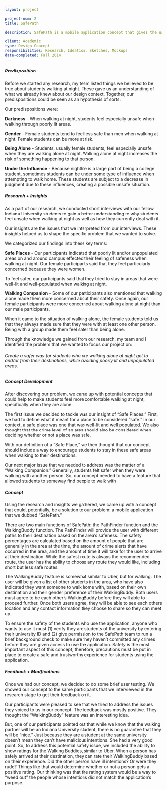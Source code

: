 ```yaml
---
layout: project

project-num: 2
title: SafePath

description: SafePath is a mobile application concept that gives the user various walking paths to their destination based on the surrounding area's overall safeness level. The application also includes a "WalkingBuddy" feature, which gives students the option of walking home with another person if they are uncomfortable of walking alone. The user will be provided a list of other students in the area, who have also indicated they want someone to walk home with, based on their destination and the user's gender preference. Once both users agree, they will be able to see each other's location and any contact information they choose to share so they can meet up.

client: Academic
type: Design Concept
responsibilities: Research, Ideation, Sketches, Mockups
date-completed: Fall 2014
--- 
```


##### Predisposition
Before we started any research, my team listed things we believed to be true about students walking at night. These gave us an understanding of what we already knew about our design context. Together, our predispositions could be seen as an hypothesis of sorts.

Our predispositions were:

**Darkness** - When walking at night, students feel especially unsafe when walking through poorly lit areas. 

**Gender** - Female students tend to feel less safe than men when walking at night. Female students can be more at risk.

**Being Alone** - Students, usually female students, feel especially unsafe when they are walking alone at night. Walking alone at night increases the risk of something happening to that person.

**Under the Influence** - Because nightlife is a large part of being a college student, sometimes students can be under some type of influence when attempting to walk home. These students are subject to a decrease in judgment due to these influences, creating a possible unsafe situation.

##### Research + Insights
As a part of our research, we conducted short interviews with our fellow Indiana University students to gain a better understanding to why students feel unsafe when walking at night as well as how they currently deal with it.

Our insights are the issues that we interpreted from our interviews. These insights helped us to shape the specific problem that we wanted to solve. 

We categorized our findings into these key terms:

**Safe Places** - Our participants indicated that poorly lit and/or unpopulated areas on and around campus effected their feeling of safeness when walking at night. Our female participants said that they feel particularly concerned because they were women. 

To feel safer, our participants said that they tried to stay in areas that were well-lit and well-populated when walking at night. 

**Walking Companion** - Some of our participants also mentioned that walking alone made them more concerned about their safety. Once again, our female participants were more concerned about walking alone at night than our male participants. 

When it came to the situation of walking alone, the female students told us that they always made sure that they were with at least one other person. Being with a group made them feel safer than being alone. 

Through the knowledge we gained from our research, my team and I identified the problem that we wanted to focus our project on:

###### *Create a safer way for students who are walking alone at night get to and/or from their destinations, while avoiding poorly lit and unpopulated areas.*

##### Concept Development
After discovering our problem, we came up with potential concepts that could help to make students feel more comfortable walking at night, specifically when they are alone. 

The first issue we decided to tackle was our insight of “Safe Places.” First, we had to define what it meant for a place to be considered “safe.” In our context, a safe place was one that was well-lit and well populated. We also thought that the crime level of an area should also be considered when deciding whether or not a place was safe. 

With our definition of a “Safe Place,” we then thought that our concept should include a way to encourage students to stay in these safe areas when walking to their destinations.

Our next major issue that we needed to address was the matter of a “Walking Companion.” Generally, students felt safer when they were walking with another person. So, our concept needed to have a feature that allowed students to someway find people to walk with 

##### Concept
Using the research and insights we gathered, we came up with a concept that could, potentially, be a solution to our problem: a mobile application that we dubbed “SafePath.”

There are two main functions of SafePath: the PathFinder function and the WalkingBuddy function. The PathFinder will provide the user with different paths to their destination based on the area’s safeness. The safety percentages are calculated based on the amount of people that are generally in the area at the time, the amount of crime alerts that have occurred in the area, and the amount of time it will take for the user to arrive at their destination. While the safest route is always the recommended route, the user has the ability to choose any route they would like, including short but less safe routes.

The WalkingBuddy feature is somewhat similar to Uber, but for walking. The user will be given a list of other students in the area, who have also indicated they want someone to walk home with, based on their own destination and their gender preference of their WalkingBuddy. Both users must agree to be each other’s WalkingBuddy before they will able to proceed further. Once both users agree, they will be able to see each others location and any contact information they choose to share so they can meet up. 

To ensure the safety of the students who use the application, anyone who wants to use it must (1) verify they are students of the university by entering their university ID and (2) give permission to the SafePath team to run a brief background check to make sure they haven’t committed any crimes before they are given access to use the application. Safety is the most important aspect of this concept, therefore, precautions must be put in place to create a safe and trustworthy experience for students using the application.

##### Feedback + Modfications
Once we had our concept, we decided to do some brief user testing. We showed our concept to the same participants that we interviewed in the research stage to get their feedback on it. 

Our participants were pleased to see that we tried to address the issues they voiced to us in our concept. The feedback was mostly positive. They thought the “WalkingBuddy” feature was an interesting idea.

But, one of our participants pointed out that while we know that the walking partner will be an Indiana University student, there is no guarantee that they will be “nice.” Just because they are a student at the same university doesn’t mean they can’t have malicious intentions. She had a very good point. So, to address this potential safety issue, we included the ability to show ratings for the Walking Buddies, similar to Uber. When a person has safely arrived at their destination, they can rate their WalkingBuddy based on their experience. Did the other person have ill intentions? Or were they rude? Things like that would determine whether or not a person gets a positive rating. Our thinking was that the rating system would be a way to “weed out” the people whose intentions did not match the application’s purpose. 
